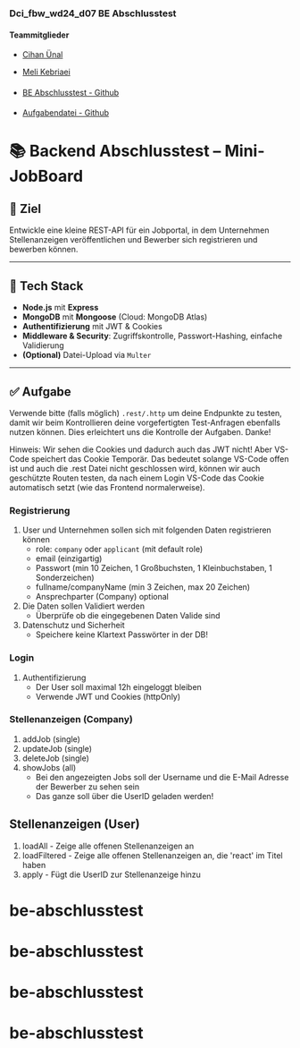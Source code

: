 ### Dci_fbw_wd24_d07 BE Abschlusstest

#### Teammitglieder

- [Cihan Ünal](https://github.com/CihanUnall)

- [Meli Kebriaei](https://github.com/MelissaKebi)

####

- [BE Abschlusstest - Github](https://github.com/CihanUnall/be-abschlusstest)

####

- [Aufgabendatei - Github](https://github.com/dci-fbw-wd-24-d07-a/be-abschlusstest)

# 📚 Backend Abschlusstest – Mini-JobBoard

## 🎯 Ziel

Entwickle eine kleine REST-API für ein Jobportal, in dem Unternehmen Stellenanzeigen veröffentlichen und Bewerber sich registrieren und bewerben können.

---

## 🧱 Tech Stack

- **Node.js** mit **Express**
- **MongoDB** mit **Mongoose** (Cloud: MongoDB Atlas)
- **Authentifizierung** mit JWT & Cookies
- **Middleware & Security**: Zugriffskontrolle, Passwort-Hashing, einfache Validierung
- **(Optional)** Datei-Upload via `Multer`

---

## ✅ Aufgabe

Verwende bitte (falls möglich) `.rest/.http` um deine Endpunkte zu testen, damit wir beim Kontrollieren deine vorgefertigten Test-Anfragen ebenfalls nutzen können. Dies erleichtert uns die Kontrolle der Aufgaben. Danke!

Hinweis: Wir sehen die Cookies und dadurch auch das JWT nicht! Aber VS- Code speichert das Cookie Temporär. Das bedeutet solange VS-Code offen ist und auch die .rest Datei nicht geschlossen wird, können wir auch geschützte Routen testen, da nach einem Login VS-Code das Cookie automatisch setzt (wie das Frontend normalerweise).

### Registrierung

1. User und Unternehmen sollen sich mit folgenden Daten registrieren können
   - role: `company` oder `applicant` (mit default role)
   - email (einzigartig)
   - Passwort (min 10 Zeichen, 1 Großbuchsten, 1 Kleinbuchstaben, 1 Sonderzeichen)
   - fullname/companyName (min 3 Zeichen, max 20 Zeichen)
   - Ansprechparter (Company) optional
2. Die Daten sollen Validiert werden
   - Überprüfe ob die eingegebenen Daten Valide sind
3. Datenschutz und Sicherheit
   - Speichere keine Klartext Passwörter in der DB!

### Login

1. Authentifizierung
   - Der User soll maximal 12h eingeloggt bleiben
   - Verwende JWT und Cookies (httpOnly)

### Stellenanzeigen (Company)

1. addJob (single)
2. updateJob (single)
3. deleteJob (single)
4. showJobs (all)
   - Bei den angezeigten Jobs soll der Username und die E-Mail Adresse der Bewerber zu sehen sein
   - Das ganze soll über die UserID geladen werden!

## Stellenanzeigen (User)

1. loadAll - Zeige alle offenen Stellenanzeigen an
2. loadFiltered - Zeige alle offenen Stellenanzeigen an, die 'react' im Titel haben
3. apply - Fügt die UserID zur Stellenanzeige hinzu

# be-abschlusstest

# be-abschlusstest

# be-abschlusstest

# be-abschlusstest
